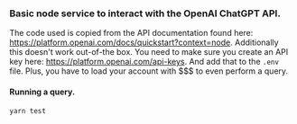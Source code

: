 ### Basic node service to interact with the OpenAI ChatGPT API.
The code used is copied from the API documentation found here: <https://platform.openai.com/docs/quickstart?context=node>.
Additionally this doesn't work out-of-the box. You need to make sure you create an API key here: <https://platform.openai.com/api-keys>. And add that to the `.env` file. Plus, you have to load your account with $$$ to even perform a query.

#### Running a query.
`yarn test`